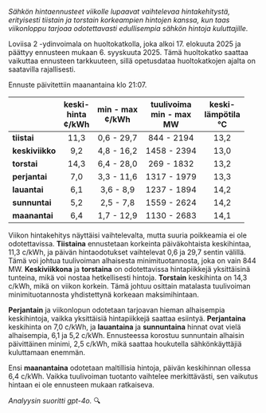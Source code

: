 *Sähkön hintaennusteet viikolle lupaavat vaihtelevaa hintakehitystä, erityisesti tiistain ja torstain korkeampien hintojen kanssa, kun taas viikonloppu tarjoaa odotettavasti edullisempia sähkön hintoja kuluttajille.*

Loviisa 2 -ydinvoimala on huoltokatkolla, joka alkoi 17. elokuuta 2025 ja päättyy ennusteen mukaan 6. syyskuuta 2025. Tämä huoltokatko saattaa vaikuttaa ennusteen tarkkuuteen, sillä opetusdataa huoltokatkojen ajalta on saatavilla rajallisesti.

Ennuste päivitettiin maanantaina klo 21:07.

|             | keski-<br>hinta<br>¢/kWh | min - max<br>¢/kWh | tuulivoima<br>min - max<br>MW | keski-<br>lämpötila<br>°C |
|:-------------|:----------------:|:----------------:|:-------------:|:-------------:|
| **tiistai**  | 11,3             | 0,6 - 29,7       | 844 - 2194    | 13,2          |
| **keskiviikko** | 9,2             | 4,8 - 16,2       | 1458 - 2394   | 13,0          |
| **torstai**  | 14,3             | 6,4 - 28,0       | 269 - 1832    | 13,2          |
| **perjantai** | 7,0              | 3,3 - 11,6       | 1317 - 1979   | 13,3          |
| **lauantai** | 6,1              | 3,6 - 8,9        | 1237 - 1894   | 14,2          |
| **sunnuntai** | 5,2              | 2,5 - 7,8        | 1559 - 2624   | 14,2          |
| **maanantai** | 6,4              | 1,7 - 12,9       | 1130 - 2683   | 14,1          |

Viikon hintakehitys näyttäisi vaihtelevalta, mutta suuria poikkeamia ei ole odotettavissa. **Tiistaina** ennustetaan korkeinta päiväkohtaista keskihintaa, 11,3 c/kWh, ja päivän hintaodotukset vaihtelevat 0,6 ja 29,7 sentin välillä. Tämä voi johtua tuulivoiman alhaisesta minimituotannosta, joka on vain 844 MW. **Keskiviikkona** ja **torstaina** on odotettavissa hintapiikkejä yksittäisinä tunteina, mikä voi nostaa hetkellisesti hintoja. **Torstain** keskihinta on 14,3 c/kWh, mikä on viikon korkein. Tämä johtuu osittain matalasta tuulivoiman minimituotannosta yhdistettynä korkeaan maksimihintaan.

**Perjantain** ja viikonlopun odotetaan tarjoavan hieman alhaisempia keskihintoja, vaikka yksittäisiä hintapiikkejä saattaa esiintyä. **Perjantaina** keskihinta on 7,0 c/kWh, ja **lauantaina** ja **sunnuntaina** hinnat ovat vielä alhaisempia, 6,1 ja 5,2 c/kWh. Ennusteessa korostuu sunnuntain alhaisin päivittäinen minimi, 2,5 c/kWh, mikä saattaa houkutella sähkönkäyttäjiä kuluttamaan enemmän.

Ensi **maanantaina** odotetaan maltillisia hintoja, päivän keskihinnan ollessa 6,4 c/kWh. Vaikka tuulivoiman tuotanto vaihtelee merkittävästi, sen vaikutus hintaan ei ole ennusteen mukaan ratkaiseva.

*Analyysin suoritti gpt-4o.* 🔍
